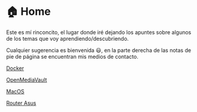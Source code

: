 # :house: Home

Este es mí rinconcito, el lugar donde iré dejando los apuntes sobre algunos de los temas que voy aprendiendo/descubriendo.

Cualquier sugerencia es bienvenida :smiley:, en la parte derecha de las notas de pie de página se encuentran mis medios de contacto.

[Docker](./Docker/Docker.md)

[OpenMediaVault](./OpenMediaVault/Politica-actualizaciones.md)

[MacOS](./MacOS/personalizando-terminal.md)

[Router Asus](./Asus/Custom-DDNS.md)
